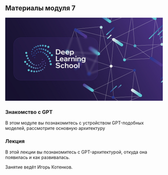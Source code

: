 ## Материалы модуля 7

<div align="center">
  <img src="../images/dls.png">
</div>

### Знакомство с GPT

В этом модуле вы познакомитесь с устройством GPT-подобных моделей, рассмотрите основную архитектуру



### Лекция

В этой лекции вы познакомитесь с GPT-архитектурой, откуда она появилась и как развивалась.

Занятие ведёт Игорь Котенков.


